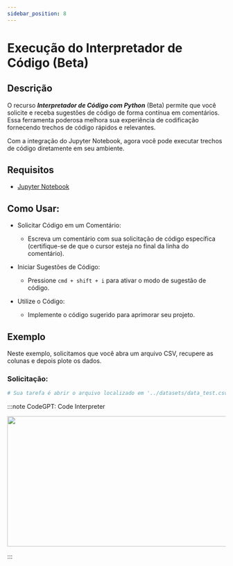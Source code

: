 ```yaml
---
sidebar_position: 8
---
```


# Execução do Interpretador de Código (Beta)

## Descrição

O recurso ***Interpretador de Código com Python*** (Beta) permite que você solicite e receba sugestões de código de forma contínua em comentários. Essa ferramenta poderosa melhora sua experiência de codificação fornecendo trechos de código rápidos e relevantes.

Com a integração do Jupyter Notebook, agora você pode executar trechos de código diretamente em seu ambiente.

## Requisitos
- [Jupyter Notebook](https://marketplace.visualstudio.com/items?itemName=ms-toolsai.jupyter)

## Como Usar:
- Solicitar Código em um Comentário:
    - Escreva um comentário com sua solicitação de código específica (certifique-se de que o cursor esteja no final da linha do comentário).

- Iniciar Sugestões de Código:
    - Pressione ```cmd + shift + i``` para ativar o modo de sugestão de código.

- Utilize o Código:
    - Implemente o código sugerido para aprimorar seu projeto.

## Exemplo
Neste exemplo, solicitamos que você abra um arquivo CSV, recupere as colunas e depois plote os dados.

### Solicitação:

```python noInline
# Sua tarefa é abrir o arquivo localizado em '../datasets/data_test.csv', ler os dados, identificar as colunas e criar um gráfico significativo para visualizá-lo
```
:::note CodeGPT: Code Interpreter
<p align="center">
      <img width="550" height="300" src="https://github.com/davila7/code-gpt-docs/assets/6216945/314b2a0b-c89a-4458-ae58-1dc2c58a384d" />
</p>
:::
